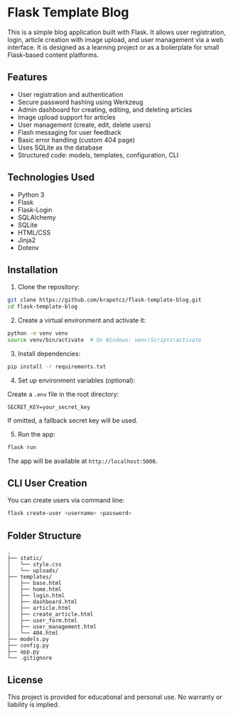 
# Flask Template Blog

This is a simple blog application built with Flask. It allows user registration, login, article creation with image upload, and user management via a web interface. It is designed as a learning project or as a boilerplate for small Flask-based content platforms.

## Features

- User registration and authentication
- Secure password hashing using Werkzeug
- Admin dashboard for creating, editing, and deleting articles
- Image upload support for articles
- User management (create, edit, delete users)
- Flash messaging for user feedback
- Basic error handling (custom 404 page)
- Uses SQLite as the database
- Structured code: models, templates, configuration, CLI

## Technologies Used

- Python 3
- Flask
- Flask-Login
- SQLAlchemy
- SQLite
- HTML/CSS
- Jinja2
- Dotenv

## Installation

1. Clone the repository:

```bash
git clone https://github.com/krapetcz/flask-template-blog.git
cd flask-template-blog
```

2. Create a virtual environment and activate it:

```bash
python -m venv venv
source venv/bin/activate  # On Windows: venv\Scripts\activate
```

3. Install dependencies:

```bash
pip install -r requirements.txt
```

4. Set up environment variables (optional):

Create a `.env` file in the root directory:

```
SECRET_KEY=your_secret_key
```

If omitted, a fallback secret key will be used.

5. Run the app:

```bash
flask run
```

The app will be available at `http://localhost:5000`.

## CLI User Creation

You can create users via command line:

```bash
flask create-user <username> <password>
```

## Folder Structure

```
.
├── static/
│   └── style.css
│   └── uploads/
├── templates/
│   ├── base.html
│   ├── home.html
│   ├── login.html
│   ├── dashboard.html
│   ├── article.html
│   ├── create_article.html
│   ├── user_form.html
│   ├── user_management.html
│   └── 404.html
├── models.py
├── config.py
├── app.py
└── .gitignore
```

## License

This project is provided for educational and personal use. No warranty or liability is implied.
